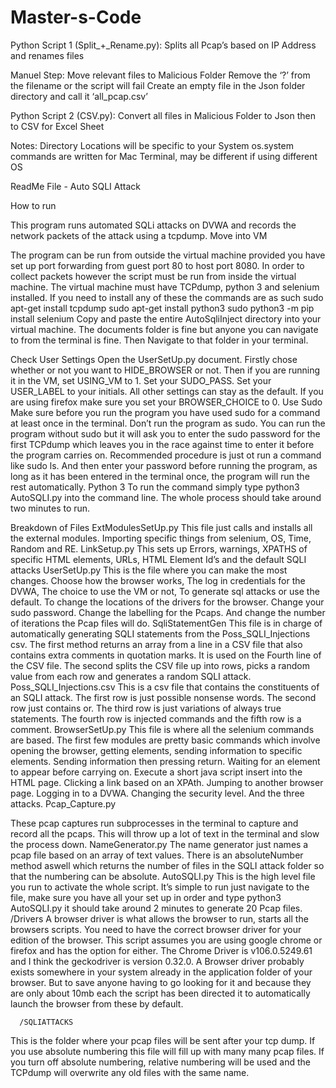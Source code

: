 # Master-s-Code
Python Script 1 (Split_+_Rename.py): 
Splits all Pcap’s based on IP Address and renames files 
 
Manuel Step: 
Move relevant files to Malicious Folder 
Remove the ‘?’ from the filename or the script will fail 
Create an empty file in the Json folder directory and call it ‘all_pcap.csv’  
 
Python Script 2 (CSV.py): 
Convert all files in Malicious Folder to Json then to CSV for Excel Sheet 
 
Notes: 
Directory Locations will be specific to your System 
os.system commands are written for Mac Terminal, may be different if using different OS 

ReadMe File -  Auto SQLI Attack




How to run

This program runs automated SQLi attacks on DVWA and records the network packets of the attack using a tcpdump. 
Move into VM

The program can be run from outside the virtual machine provided you have set up port forwarding from guest port 80 to host port 8080. In order to collect packets however the script must be run from inside the virtual machine. 
The virtual machine must have TCPdump, python 3 and selenium installed. If you need to install any of these the commands are as such
sudo apt-get install tcpdump
sudo apt-get install python3
sudo python3 -m pip install selenium
Copy and paste the entire AutoSqliInject directory into your virtual machine. The documents
folder is fine but anyone you can navigate to from the terminal is fine. Then Navigate to that folder in your terminal. 

Check User Settings
Open the UserSetUp.py document. Firstly chose whether or not you want to HIDE_BROWSER or not. Then if you are running it in the VM, set USING_VM to 1. Set your SUDO_PASS. Set your USER_LABEL to your initials. All other settings can stay as the default. If you are using firefox make sure you set your BROWSER_CHOICE to 0.
Use Sudo
Make sure before you run the program you have used sudo for a command at least once in the terminal. Don’t run the program as sudo. You can run the program without sudo but it will ask you to enter the sudo password for the first TCPdump which leaves you in the race against time to enter it before the program carries on. Recommended procedure is just ot run a command like sudo ls. And then enter your password before running the program, as long as it has been entered in the terminal once, the program will run the rest automatically. 
Python 3 
To run the command simply type python3 AutoSQLI.py into the command line. The whole process should take around two minutes to run.

Breakdown of Files
ExtModulesSetUp.py
This file just calls and installs all the external modules. Importing specific things from selenium, OS, Time, Random and RE.
LinkSetup.py
This sets up Errors, warnings, XPATHS of specific HTML elements, URLs, HTML Element Id’s and the default SQLI attacks
UserSetUp.py
This is the file where you can make the most changes. Choose how the browser works, The log in credentials for the DVWA, The choice to use the VM or not, To generate sql attacks or use the default. To change the locations of the drivers for the browser. Change your sudo password. Change the labelling for the Pcaps. And change the number of iterations the Pcap files will do. 
SqliStatementGen
This file is in charge of automatically generating SQLI statements from the Poss_SQLI_Injections csv. The first method returns an array from a line in a CSV file that also contains extra comments in quotation marks. It is used on the Fourth line of the CSV file. The second splits the CSV file up into rows, picks a random value from each row and generates a random SQLI attack. 
Poss_SQLI_Injections.csv
This is a csv file that contains the constituents of an SQLI attack. The first row is just possible nonsense words. The second row just contains or. The third row is just variations of always true statements. The fourth row is injected commands and the fifth row is a comment. 
BrowserSetUp.py
This file is where all the selenium commands are based. The first few modules are pretty basic commands which involve opening the browser, getting elements, sending information to specific elements. Sending information then pressing return. Waiting for an element to appear before carrying on. Execute a short java script insert into the HTML page. Clicking a link based on an XPAth. Jumping to another browser page. Logging in to a DVWA. Changing the security level. And the three attacks. 
Pcap_Capture.py

These pcap captures run subprocesses in the terminal to capture and record all the pcaps. This will throw up a lot of text in the terminal and slow the process down. 
NameGenerator.py
The name generator just names a pcap file based on an array of text values. There is an absoluteNumber method aswell which returns the number of files in the SQLI attack folder so that the numbering can be absolute. 
AutoSQLI.py
This is the high level file you run to activate the whole script. It’s simple to run just navigate to the file, make sure you have all your set up in order and type python3 AutoSQLI.py it should take around 2 minutes to generate 20 Pcap files. 
/Drivers
A browser driver is what allows the browser to run, starts all the browsers scripts. You need to have the correct browser driver for your edition of the browser. This script assumes you are using google chrome or firefox and has the option for either. The Chrome Driver is v106.0.5249.61 and I think the geckodriver is version 0.32.0. A Browser driver probably exists somewhere in your system already in the application folder of your browser. But to save anyone having to go looking for it and because they are only about 10mb each the script has been directed it to automatically launch the browser from these by default. 

      /SQLIATTACKS
This is the folder where your pcap files will be sent after your tcp dump. If you use absolute numbering this file will fill up with many many pcap files. If you turn off absolute numbering, relative numbering will be used and the TCPdump will overwrite any old files with the same name.
